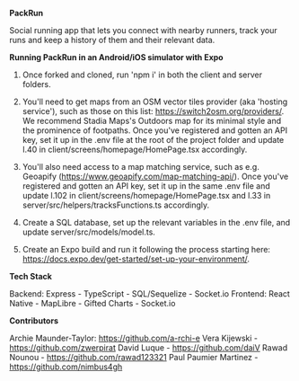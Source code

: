 **PackRun**

Social running app that lets you connect with nearby runners, track your runs and keep a history of them and their relevant data.

**Running PackRun in an Android/iOS simulator with Expo**

1. Once forked and cloned, run 'npm i' in both the client and server folders.

2. You'll need to get maps from an OSM vector tiles provider (aka 'hosting service'), such as those on this list: https://switch2osm.org/providers/. We recommend Stadia Maps's Outdoors map for its minimal style and the prominence of footpaths. Once you've registered and gotten an API key, set it up in the .env file at the root of the project folder and update l.40 in client/screens/homepage/HomePage.tsx accordingly.

3. You'll also need access to a map matching service, such as e.g. Geoapify (https://www.geoapify.com/map-matching-api/). Once you've registered and gotten an API key, set it up in the same .env file and update l.102 in client/screens/homepage/HomePage.tsx and l.33 in server/src/helpers/tracksFunctions.ts accordingly.

4. Create a SQL database, set up the relevant variables in the .env file, and update server/src/models/model.ts.

5. Create an Expo build and run it following the process starting here: https://docs.expo.dev/get-started/set-up-your-environment/.

**Tech Stack**

Backend: Express - TypeScript - SQL/Sequelize - Socket.io
Frontend: React Native - MapLibre - Gifted Charts - Socket.io

**Contributors**

Archie Maunder-Taylor: https://github.com/a-rchi-e
Vera Kijewski - https://github.com/zwerpirat
David Luque - https://github.com/daiV
Rawad Nounou - https://github.com/rawad123321
Paul Paumier Martinez - https://github.com/nimbus4gh
